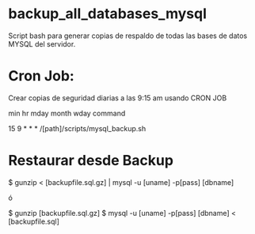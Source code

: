 # backup_all_databases_mysql
Script bash para generar copias de respaldo de todas las bases de datos MYSQL del servidor.

# Cron Job:
Crear copias de seguridad diarias a las 9:15 am usando CRON JOB

 min  hr mday month wday command
 
 15   9  *    *     *    /[path]/scripts/mysql_backup.sh
 
# Restaurar desde Backup

$ gunzip < [backupfile.sql.gz] | mysql -u [uname] -p[pass] [dbname]

ó

$ gunzip [backupfile.sql.gz]
$ mysql -u [uname] -p[pass] [dbname] < [backupfile.sql]
